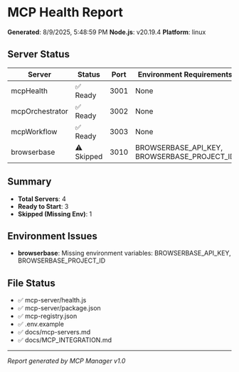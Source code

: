 # MCP Health Report

**Generated**: 8/9/2025, 5:48:59 PM
**Node.js**: v20.19.4
**Platform**: linux

## Server Status

| Server | Status | Port | Environment Requirements |
|--------|---------|------|-------------------------|
| mcpHealth | ✅ Ready | 3001 | None |
| mcpOrchestrator | ✅ Ready | 3002 | None |
| mcpWorkflow | ✅ Ready | 3003 | None |
| browserbase | ⚠️ Skipped | 3010 | BROWSERBASE_API_KEY, BROWSERBASE_PROJECT_ID |

## Summary

- **Total Servers**: 4
- **Ready to Start**: 3
- **Skipped (Missing Env)**: 1


## Environment Issues

- **browserbase**: Missing environment variables: BROWSERBASE_API_KEY, BROWSERBASE_PROJECT_ID


## File Status

- ✅ mcp-server/health.js
- ✅ mcp-server/package.json
- ✅ mcp-registry.json
- ✅ .env.example
- ✅ docs/mcp-servers.md
- ✅ docs/MCP_INTEGRATION.md

---
*Report generated by MCP Manager v1.0*
